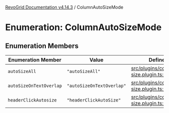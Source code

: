 [RevoGrid Documentation v4.14.3](README.md) / ColumnAutoSizeMode

# Enumeration: ColumnAutoSizeMode

## Enumeration Members

| Enumeration Member | Value | Defined in |
| ------ | ------ | ------ |
| `autoSizeAll` | `"autoSizeAll"` | [src/plugins/column.auto-size.plugin.ts:61](https://github.com/revolist/revogrid/blob/4d3feb8340f534dd1ff6941b4d5b83d4d4e2474c/src/plugins/column.auto-size.plugin.ts#L61) |
| `autoSizeOnTextOverlap` | `"autoSizeOnTextOverlap"` | [src/plugins/column.auto-size.plugin.ts:59](https://github.com/revolist/revogrid/blob/4d3feb8340f534dd1ff6941b4d5b83d4d4e2474c/src/plugins/column.auto-size.plugin.ts#L59) |
| `headerClickAutosize` | `"headerClickAutoSize"` | [src/plugins/column.auto-size.plugin.ts:57](https://github.com/revolist/revogrid/blob/4d3feb8340f534dd1ff6941b4d5b83d4d4e2474c/src/plugins/column.auto-size.plugin.ts#L57) |
